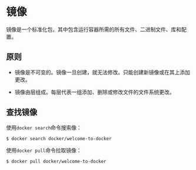 # 镜像
镜像是一个标准化包，其中包含运行容器所需的所有文件、二进制文件、库和配置。

## 原则
- 镜像是不可变的。镜像一旦创建，就无法修改。只能创建新镜像或在其上添加更改。

- 镜像由层组成。每层代表一组添加、删除或修改文件的文件系统更改。

## 查找镜像
使用`docker search`命令搜索像：
```shell
$ docker search docker/welcome-to-docker
```

使用`docker pull`命令拉取镜像：
```shell
$ docker pull docker/welcome-to-docker
```